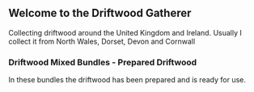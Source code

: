 
## Welcome to the Driftwood Gatherer 


Collecting driftwood around the United Kingdom and Ireland. Usually I collect it from North Wales, Dorset, Devon and Cornwall 


### Driftwood Mixed Bundles - Prepared Driftwood
In these bundles the driftwood has been prepared and is ready for use. 

